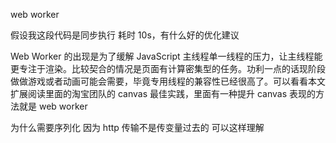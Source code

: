 web worker

假设我这段代码是同步执行 耗时 10s，有什么好的优化建议

Web Worker 的出现是为了缓解 JavaScript 主线程单一线程的压力，让主线程能更专注于渲染。比较契合的情况是页面有计算密集型的任务。功利一点的话现阶段做做游戏或者动画可能会需要，毕竟专用线程的兼容性已经很高了。可以看看本文扩展阅读里面的淘宝团队的 canvas 最佳实践，里面有一种提升 canvas 表现的方法就是 web worker

为什么需要序列化 因为 http 传输不是传变量过去的 可以这样理解
